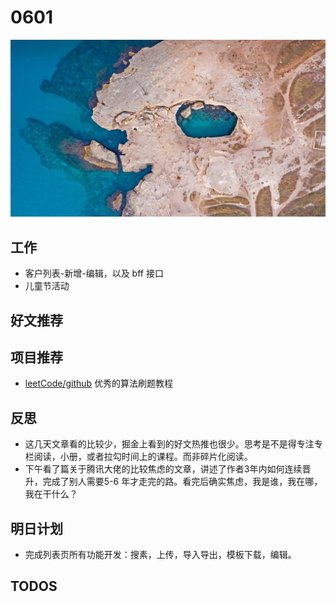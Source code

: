 
# 0601

![](./bg-imgs/0601.jpg)

## 工作

- 客户列表-新增-编辑，以及 bff 接口
- 儿童节活动

## 好文推荐

## 项目推荐

- [leetCode/github](https://github.com/doocs/leetcode) 优秀的算法刷题教程

## 反思

- 这几天文章看的比较少，掘金上看到的好文热推也很少。思考是不是得专注专栏阅读，小册，或者拉勾时间上的课程。而非碎片化阅读。
- 下午看了篇关于腾讯大佬的比较焦虑的文章，讲述了作者3年内如何连续晋升，完成了别人需要5-6 年才走完的路。看完后确实焦虑，我是谁，我在哪，我在干什么？

## 明日计划

- 完成列表页所有功能开发：搜素，上传，导入导出，模板下载，编辑。

## TODOS
